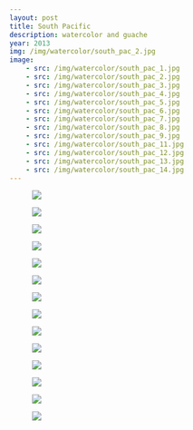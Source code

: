 ```yaml
---
layout: post
title: South Pacific
description: watercolor and guache
year: 2013
img: /img/watercolor/south_pac_2.jpg
image:
    - src: /img/watercolor/south_pac_1.jpg
    - src: /img/watercolor/south_pac_2.jpg
    - src: /img/watercolor/south_pac_3.jpg
    - src: /img/watercolor/south_pac_4.jpg
    - src: /img/watercolor/south_pac_5.jpg
    - src: /img/watercolor/south_pac_6.jpg
    - src: /img/watercolor/south_pac_7.jpg
    - src: /img/watercolor/south_pac_8.jpg
    - src: /img/watercolor/south_pac_9.jpg
    - src: /img/watercolor/south_pac_11.jpg
    - src: /img/watercolor/south_pac_12.jpg
    - src: /img/watercolor/south_pac_13.jpg
    - src: /img/watercolor/south_pac_14.jpg
---
```


<figure>
  <img
    class="post-image" src="{{ page.image[0].src }}">
</figure>

<figure>
  <img
    class="post-image" src="{{ page.image[1].src }}">
</figure>

<figure>
  <img
    class="post-image" src="{{ page.image[2].src }}">
</figure>

<figure>
  <img
    class="post-image" src="{{ page.image[3].src }}">
</figure>

<figure>
  <img
    class="post-image" src="{{ page.image[4].src }}">
</figure>

<figure>
  <img
    class="post-image" src="{{ page.image[5].src }}">
</figure>

<figure>
  <img
    class="post-image" src="{{ page.image[6].src }}">
</figure>

<figure>
  <img
    class="post-image" src="{{ page.image[7].src }}">
</figure>

<figure>
  <img
    class="post-image" src="{{ page.image[8].src }}">
</figure>

<figure>
  <img
    class="post-image" src="{{ page.image[9].src }}">
</figure>


<figure>
  <img
    class="post-image" src="{{ page.image[10].src }}">
</figure>


<figure>
  <img
    class="post-image" src="{{ page.image[11].src }}">
</figure>


<figure>
  <img
    class="post-image" src="{{ page.image[12].src }}">
</figure>


<figure>
  <img
    class="post-image" src="{{ page.image[13].src }}">
</figure>

